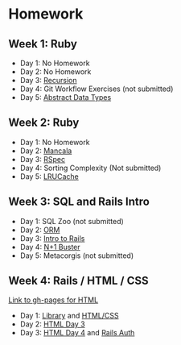 # Homework

## Week 1: Ruby

+ Day 1: No Homework
+ Day 2: No Homework
+ Day 3: [Recursion]
+ Day 4: Git Workflow Exercises (not submitted)
+ Day 5: [Abstract Data Types]

[Recursion]: w1/recursion.rb
[Abstract Data Types]: w1/diy_adts.rb

## Week 2: Ruby

+ Day 1: No Homework
+ Day 2: [Mancala]
+ Day 3: [RSpec]
+ Day 4: Sorting Complexity (Not submitted)
+ Day 5: [LRUCache]

[Mancala]: w2/mancala
[RSpec]: w2/rspec-homework
[LRUCache]: w2/lru

## Week 3: SQL and Rails Intro

+ Day 1: SQL Zoo (not submitted)
+ Day 2: [ORM]
+ Day 3: [Intro to Rails]
+ Day 4: [N+1 Buster]
+ Day 5: Metacorgis (not submitted)

[ORM]: w3/plays_orm
[Intro to Rails]: w3/first_rails_project
[N+1 Buster]: w3/n1busters

## Week 4: Rails / HTML / CSS

[Link to gh-pages for HTML]

+ Day 1: [Library] and [HTML/CSS]
+ Day 2: [HTML Day 3]
+ Day 3: [HTML Day 4] and [Rails Auth]

[Link to gh-pages for HTML]: http://adoundakov.github.io/homework
[Library]: w4/library
[HTML/CSS]: w4/html_css
[HTML Day 3]: w4/html_css/alex_doundakov_recipe_day3.html
[HTML Day 4]: w4/html_css/alex_doundakov_recipe_day4.html
[Rails Auth]: w4/auth_hw

